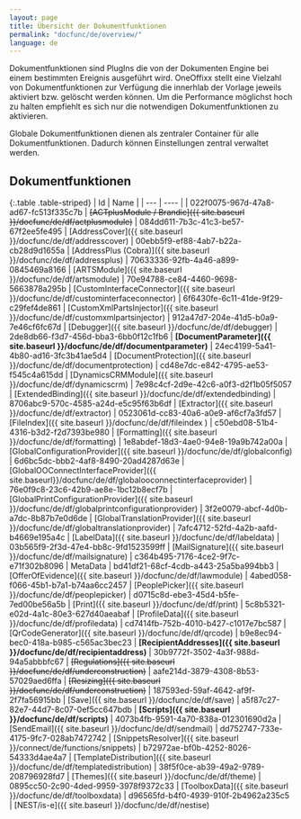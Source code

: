 ```yaml
---
layout: page
title: Übersicht der Dokumentfunktionen
permalink: "docfunc/de/overview/"
language: de
---
```


Dokumentfunktionen sind PlugIns die von der Dokumenten Engine bei einem bestimmten Ereignis ausgeführt wird. OneOffixx stellt eine Vielzahl von Dokumentfunktionen zur Verfügung die innerhlab der Vorlage jeweils aktiviert bzw. gelöscht werden können. Um die Performance möglichst hoch zu halten empfiehlt es sich nur die notwendigen Dokumentfunktionen zu aktivieren. 

Globale Dokumentfunktionen dienen als zentraler Container für alle Dokumentfunktionen. Dadurch können Einstellungen zentral verwaltet werden.

## Dokumentfunktionen 

{:.table .table-striped}
| Id  | Name |
| --- | ---- |
| 022f0075-967d-47a8-ad67-fc513f335c7b | ~~[ACTplusModule / Brandic]({{ site.baseurl }}/docfunc/de/df/actplusmodule)~~
| 084dd611-7b3c-41c3-be57-67f2ee5fe495 | [AddressCover]({{ site.baseurl }}/docfunc/de/df/addresscover)
| 00ebb5f9-ef88-4ab7-b22a-cb28d9d1655a | [AddressPlus (Cobra)]({{ site.baseurl }}/docfunc/de/df/addressplus)
| 70633336-92fb-4a46-a899-0845469a8166 | [ARTSModule]({{ site.baseurl }}/docfunc/de/df/artsmodule)
| 70e94788-ce84-4460-9698-5663878a295b | [CustomInterfaceConnector]({{ site.baseurl }}/docfunc/de/df/custominterfaceconnector)
| 6f6430fe-6c11-41de-9f29-c29fef4de861 | [CustomXmlPartsInjector]({{ site.baseurl }}/docfunc/de/df/customxmlpartsinjector)
| 912a47d7-204e-41d5-b0a9-7e46cf6fc67d | [Debugger]({{ site.baseurl }}/docfunc/de/df/debugger)
| 2de8db66-f3d7-456d-bba3-6bb0f12c1fb6 | __[DocumentParameter]({{ site.baseurl }}/docfunc/de/df/documentparameter)__
| 24ec4199-5a41-4b80-ad16-3fc3b41ae5d4 | [DocumentProtection]({{ site.baseurl }}/docfunc/de/df/documentprotection)
| cd48e7dc-e842-4795-ae53-f545c4a615dd | [DynamicsCRMModule]({{ site.baseurl }}/docfunc/de/df/dynamicscrm)
| 7e98c4cf-2d9e-42c6-a0f3-d2f1b05f5057 | [ExtendedBinding]({{ site.baseurl }}/docfunc/de/df/extendedbinding)
| 8706abc9-570c-4585-a24d-e5c95f63b6df | [Extractor]({{ site.baseurl }}/docfunc/de/df/extractor)
| 0523061d-cc83-40a6-a0e9-af6cf7a3fd57 | [FileIndex]({{ site.baseurl }}/docfunc/de/df/fileindex )
| c50ebd08-51b4-4316-b3d2-f2d7393be980 | [Formatting]({{ site.baseurl }}/docfunc/de/df/formatting)
| 1e8abdef-18d3-4ae0-94e8-19a9b742a00a | [GlobalConfigurationProvider]({{ site.baseurl }}/docfunc/de/df/globalconfig)
| 6d6bc5dc-bbb2-4af8-8490-20ad4287d63e | [GlobalOOConnectInterfaceProvider]({{ site.baseurl}}/docfunc/de/df/globalooconnectinterfaceprovider)
| 76e0f9c8-23c6-42b9-ae8e-1bc12b8ecf7b | [GlobalPrintConfigurationProvider]({{ site.baseurl }}/docfunc/de/df/globalprintconfigurationprovider)
| 3f2e0079-abcf-4d0b-a7dc-8b87b7e0d6de | [GlobalTranslationProvider]({{ site.baseurl }}/docfunc/de/df/globaltranslationprovider)
| 7afc4712-52fd-4a2b-aafd-b4669e195a4c | [LabelData]({{ site.baseurl }}/docfunc/de/df/labeldata)
| 03b565f9-2f3d-47e4-bb8c-9fd1523599ff | [MailSignature]({{ site.baseurl }}/docfunc/de/df/mailsignature)
| c364b495-7176-4ce2-9f7c-e71f302b8096 | MetaData
| bd41df21-68cf-4cdb-a443-25a5ba994bb3 | [OfferOfEvidence]({{ site.baseurl }}/docfunc/de/df/lawmodule)
| 4abed058-f066-45b1-b7a1-b74aa6cc2457 | [PeoplePicker]({{ site.baseurl }}/docfunc/de/df/peoplepicker)
| d0715c8d-ebe3-45d4-b5fe-7ed00be56a5b | [Print]({{ site.baseurl }}/docfunc/de/df/print)
| 5c8b5321-e02d-4a1c-80e3-627d40aeabaf | [ProfileData]({{ site.baseurl }}/docfunc/de/df/profiledata)
| cd7414fb-752b-4010-b427-c1017e7bc587 | [QrCodeGenerator]({{ site.baseurl }}/docfunc/de/df/qrcode)
| b9e8ec94-bec0-418a-b985-c565ac3bec23 | __[RecipientAddresses]({{ site.baseurl }}/docfunc/de/df/recipientaddress)__
| 30b9772f-3502-4a3f-988d-94a5abbbfc67 | ~~[Regulations]({{ site.baseurl }}/docfunc/de/df/underconstruction)~~
| aafe214d-3879-4308-8b53-57029aed6ffa | ~~[Resizing]({{ site.baseurl }}/docfunc/de/df/underconstruction)~~
| 187593ed-59af-4642-af9f-2f7fa56915bb | [Save]({{ site.baseurl }}/docfunc/de/df/save)
| a5f87c27-82e7-44d7-8c07-0ef5cc647bdb | __[Scripts]({{ site.baseurl }}/docfunc/de/df/scripts)__
| 4073b4fb-9591-4a70-838a-012301690d2a | [SendEmail]({{ site.baseurl }}/docfunc/de/df/sendmail)
| dd752747-733e-4175-9fc7-028ab7472742 | [SnippetsResolver]({{ site.baseurl }}/connect/de/functions/snippets) 
| b72972ae-bf0b-4252-8026-54333d4ae4a7 | [TemplateDistribution]({{ site.baseurl }}/docfunc/de/df/templatedistribution)
| 38f5f0ce-ab39-49a2-9789-208796928fd7 | [Themes]({{ site.baseurl }}/docfunc/de/df/theme)
| 0895cc50-2c90-4ded-9959-3978f9372c33 | [ToolboxData]({{ site.baseurl }}/docfunc/de/df/toolboxdata)
| d96565fd-b4f0-4939-910f-2b4962a235c5 | [NEST/is-e]({{ site.baseurl }}/docfunc/de/df/nestise)
